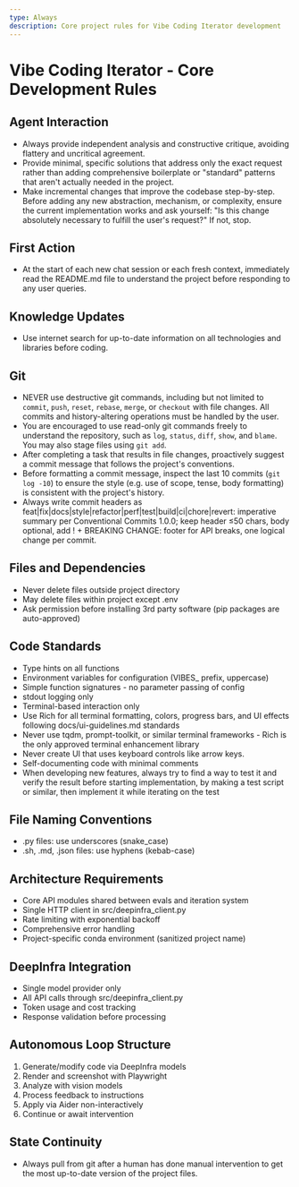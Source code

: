 ```yaml
---
type: Always
description: Core project rules for Vibe Coding Iterator development
---
```


# Vibe Coding Iterator - Core Development Rules

## Agent Interaction
- Always provide independent analysis and constructive critique, avoiding flattery and uncritical agreement.
- Provide minimal, specific solutions that address only the exact request rather than adding comprehensive boilerplate or "standard" patterns that aren't actually needed in the project.
- Make incremental changes that improve the codebase step-by-step. Before adding any new abstraction, mechanism, or complexity, ensure the current implementation works and ask yourself: "Is this change absolutely necessary to fulfill the user's request?" If not, stop.

## First Action
- At the start of each new chat session or each fresh context, immediately read the README.md file to understand the project before responding to any user queries.

## Knowledge Updates
- Use internet search for up-to-date information on all technologies and libraries before coding.

## Git
- NEVER use destructive git commands, including but not limited to `commit`, `push`, `reset`, `rebase`, `merge`, or `checkout` with file changes. All commits and history-altering operations must be handled by the user.
- You are encouraged to use read-only git commands freely to understand the repository, such as `log`, `status`, `diff`, `show`, and `blame`. You may also stage files using `git add`.
- After completing a task that results in file changes, proactively suggest a commit message that follows the project's conventions.
- Before formatting a commit message, inspect the last 10 commits (`git log -10`) to ensure the style (e.g. use of scope, tense, body formatting) is consistent with the project's history.
- Always write commit headers as feat|fix|docs|style|refactor|perf|test|build|ci|chore|revert: imperative summary per Conventional Commits 1.0.0; keep header ≤50 chars, body optional, add ! + BREAKING CHANGE: footer for API breaks, one logical change per commit.

## Files and Dependencies
- Never delete files outside project directory
- May delete files within project except .env
- Ask permission before installing 3rd party software (pip packages are auto-approved)

## Code Standards
- Type hints on all functions
- Environment variables for configuration (VIBES_ prefix, uppercase)
- Simple function signatures - no parameter passing of config
- stdout logging only
- Terminal-based interaction only
- Use Rich for all terminal formatting, colors, progress bars, and UI effects following docs/ui-guidelines.md standards
- Never use tqdm, prompt-toolkit, or similar terminal frameworks - Rich is the only approved terminal enhancement library
- Never create UI that uses keyboard controls like arrow keys.
- Self-documenting code with minimal comments
- When developing new features, always try to find a way to test it and verify the result before starting implementation, by making a test script or similar, then implement it while iterating on the test

## File Naming Conventions
- .py files: use underscores (snake_case)
- .sh, .md, .json files: use hyphens (kebab-case)

## Architecture Requirements
- Core API modules shared between evals and iteration system
- Single HTTP client in src/deepinfra_client.py
- Rate limiting with exponential backoff
- Comprehensive error handling
- Project-specific conda environment (sanitized project name)

## DeepInfra Integration
- Single model provider only
- All API calls through src/deepinfra_client.py
- Token usage and cost tracking
- Response validation before processing

## Autonomous Loop Structure
1.  Generate/modify code via DeepInfra models
2.  Render and screenshot with Playwright
3.  Analyze with vision models
4.  Process feedback to instructions
5.  Apply via Aider non-interactively
6.  Continue or await intervention

## State Continuity
- Always pull from git after a human has done manual intervention to get the most up-to-date version of the project files.
